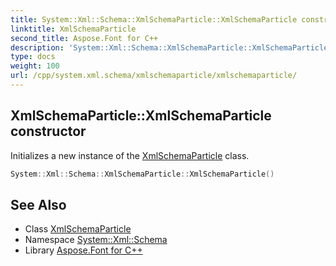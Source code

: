 ```yaml
---
title: System::Xml::Schema::XmlSchemaParticle::XmlSchemaParticle constructor
linktitle: XmlSchemaParticle
second_title: Aspose.Font for C++
description: 'System::Xml::Schema::XmlSchemaParticle::XmlSchemaParticle constructor. Initializes a new instance of the XmlSchemaParticle class in C++.'
type: docs
weight: 100
url: /cpp/system.xml.schema/xmlschemaparticle/xmlschemaparticle/
---
```

## XmlSchemaParticle::XmlSchemaParticle constructor


Initializes a new instance of the [XmlSchemaParticle](../) class.

```cpp
System::Xml::Schema::XmlSchemaParticle::XmlSchemaParticle()
```

## See Also

* Class [XmlSchemaParticle](../)
* Namespace [System::Xml::Schema](../../)
* Library [Aspose.Font for C++](../../../)
